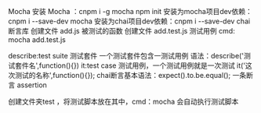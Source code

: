 Mocha
安装 Mocha ：cnpm i -g mocha
npm init
安装为mocha项目dev依赖：cnpm i --save-dev mocha
安装为chai项目dev依赖：cnpm i --save-dev chai    断言库
创建文件 add.js 被测试的函数
创建文件 add.test.js 测试用例
cmd: mocha add.test.js

describe:test suite 测试套件 一个测试套件包含一测试用例
语法：describe('测试套件名',function(){})
it:test case 测试用例，一个测试用例就是一次测试
it('这次测试的名称',function(){});
chai断言基本语法：expect().to.be.equal();  一条断言 assertion

创建文件夹test ，将测试脚本放在其中，cmd：mocha 会自动执行测试脚本
